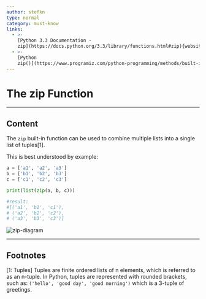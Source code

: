 ```yaml
---
author: stefkn
type: normal
category: must-know
links:
  - >-
    [Python 3.3 Documentation -
    zip](https://docs.python.org/3.3/library/functions.html#zip){website}
  - >-
    [Python
    zip()](https://www.programiz.com/python-programming/methods/built-in/zip){website}
---
```


# The zip Function


---

## Content

The `zip` built-in function can be used to combine multiple lists into a single list of tuples[1].

This is best understood by example:

```python
a = ['a1', 'a2', 'a3']
b = ['b1', 'b2', 'b3']
c = ['c1', 'c2', 'c3']

print(list(zip(a, b, c)))

#result:
#[('a1', 'b1', 'c1'),
# ('a2', 'b2', 'c2'),
# ('a3', 'b3', 'c3')]
```

![zip-diagram](https://img.enkipro.com/f49672bdbfd0cf09e3dd23af61740d26.png)

---

## Footnotes

[1: Tuples]
Tuples are finite ordered lists of n elements, which is referred to as an n-tuple. In Python, tuples are represented with rounded brackets, such as: `('hello', 'good day', 'good morning')` which is a 3-tuple of greetings.